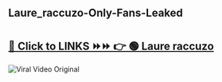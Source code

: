 
 ## Laure_raccuzo-Only-Fans-Leaked

# <h2><a href="https://clipsfans.com/Laure_raccuzo&ref=git">🔗 Click to LINKS ⏩⏩ 👉 🟢 Laure raccuzo </a></h2>

<a href="https://clipsfans.com/Laure_raccuzo&ref=git" rel="nofollow" data-target="animated-image.originalLink"><img src="https://i.ibb.co.com/xMMVF88/686577567.gif" alt="Viral Video Original" style="max-width: 100%; display: inline-block;" data-target="animated-image.originalImage"></a>

